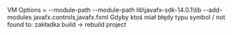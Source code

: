 VM Options = --module-path --module-path lib\javafx-sdk-14.0.1\lib --add-modules javafx.controls,javafx.fxml
Gdyby ktoś miał błędy typu symbol / not found to: zakładka build -> rebuild project
